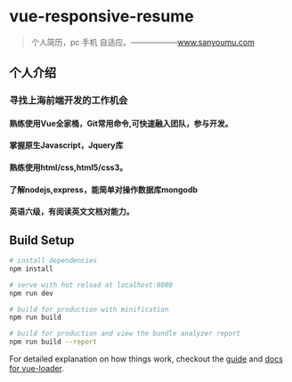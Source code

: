 # vue-responsive-resume

> 个人简历，pc 手机 自适应。——————www.sanyoumu.com
## 个人介绍
### 寻找上海前端开发的工作机会
#### 熟练使用Vue全家桶，Git常用命令,可快速融入团队，参与开发。
#### 掌握原生Javascript，Jquery库
#### 熟练使用html/css,html5/css3。
#### 了解nodejs,express，能简单对操作数据库mongodb
#### 英语六级，有阅读英文文档对能力。
## Build Setup

``` bash
# install dependencies
npm install

# serve with hot reload at localhost:8080
npm run dev

# build for production with minification
npm run build

# build for production and view the bundle analyzer report
npm run build --report
```

For detailed explanation on how things work, checkout the [guide](http://vuejs-templates.github.io/webpack/) and [docs for vue-loader](http://vuejs.github.io/vue-loader).
